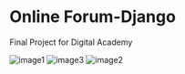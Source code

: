 # Online Forum-Django
 Final Project for Digital Academy

![image1](https://github.com/NoHorizon/Digital-Academy-Python/assets/89253002/0aac91e4-62bc-447f-884a-3fba52f92b4e)
![image3](https://github.com/NoHorizon/Digital-Academy-Python/assets/89253002/6c43c4cb-91fa-4b3f-a1bb-fde373bc72ec)
![image2](https://github.com/NoHorizon/Digital-Academy-Python/assets/89253002/05507cca-6e6d-467b-9796-b45b5bb4a617)
